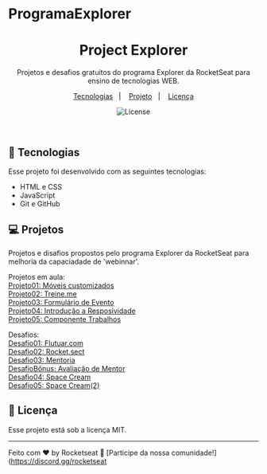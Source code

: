 # ProgramaExplorer
 
<h1 align="center"> Project Explorer </h1>

<p align="center">
Projetos e desafios gratuitos do programa Explorer da RocketSeat para ensino de tecnologias WEB.
</p>

<p align="center">
  <a href="#-tecnologias">Tecnologias</a>&nbsp;&nbsp;&nbsp;|&nbsp;&nbsp;&nbsp;
  <a href="#-projeto">Projeto</a>&nbsp;&nbsp;&nbsp;|&nbsp;&nbsp;&nbsp;
  <a href="#memo-licença">Licença</a>
</p>

<p align="center">
  <img alt="License" src="https://img.shields.io/static/v1?label=license&message=MIT&color=49AA26&labelColor=000000">
</p>

<br>

## 🚀 Tecnologias

Esse projeto foi desenvolvido com as seguintes tecnologias:

- HTML e CSS
- JavaScript
- Git e GitHub

## 💻 Projetos

Projetos e disafios propostos pelo programa Explorer da RocketSeat para melhoria da capaciadade de 'webinnar'.

Projetos em aula:<br>
<a href="https://soulwash.github.io/ProgramaExplorer/Projetos/Project01/" target="_blank">Projeto01: Móveis customizados</a><br>
<a href="https://soulwash.github.io/ProgramaExplorer/Projetos/Project02/" target="_blank">Projeto02: Treine.me</a><br>
<a href="https://soulwash.github.io/ProgramaExplorer/Projetos/Project03/" target="_blank">Projeto03: Formulário de Evento</a><br>
<a href="https://soulwash.github.io/ProgramaExplorer/Projetos/Project04/" target="_blank">Projeto04: Introdução a Resposividade</a><br>
<a href="https://soulwash.github.io/ProgramaExplorer/Projetos/Project05/" target="_blank">Projeto05: Componente Trabalhos</a><br>

Desafios:<br>
<a href="https://soulwash.github.io/ProgramaExplorer/Desafios/Flutuar/" target="_blank">Desafio01: Flutuar.com</a><br>
<a href="https://soulwash.github.io/ProgramaExplorer/Desafios/Rocket.sect" target="_blank">Desafio02: Rocket.sect</a><br>
<a href="https://soulwash.github.io/ProgramaExplorer/Desafios/Mentoria" target="_blank">Desafio03: Mentoria</a><br>
<a href="https://soulwash.github.io/ProgramaExplorer/Desafios/AvailableMentor" target="_blank">DesafioBônus: Avaliação de Mentor</a><br>
<a href="https://soulwash.github.io/ProgramaExplorer/Desafios/SpaceCream" target="_blank">Desafio04: Space Cream</a><br>
<a href="https://soulwash.github.io/ProgramaExplorer/Desafios/SpaceCream2" target="_blank">Desafio05: Space Cream(2)</a><br>


## :memo: Licença

Esse projeto está sob a licença MIT.

---

Feito com ♥ by Rocketseat :wave: [Participe da nossa comunidade!](https://discord.gg/rocketseat
